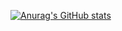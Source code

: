 [![Anurag's GitHub stats](https://github-readme-stats.vercel.app/api?username=DavidNightinga1e&hide=stars&count_private=true&show_icons=true&theme=vue)](https://github.com/anuraghazra/github-readme-stats)
